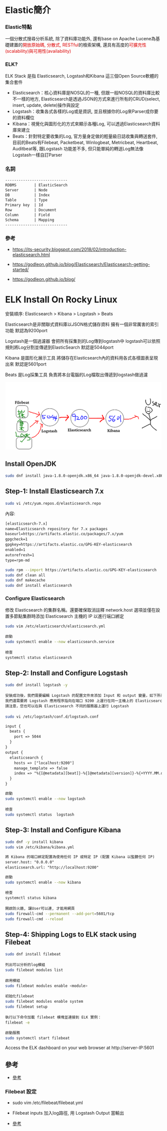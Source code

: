 # Elastic簡介

### Elastic特點

一個分散式搜尋分析系統, 除了資料庫功能外, 還有base on Apache Lucene為基礎建置的<font color="#dd0000">開放原始碼, 分散式, RESTful</font>的檢索架構, 還具有高度的<font color="#dd0000">可擴充性(scalability)與可用性(availability)</font>


### ELK?

ELK Stack 是指 Elasticsearch, Logstash和Kibana 這三個Open Source軟體的集合套件

- Elasticsearch：核心資料庫是NOSQL的一種, 但跟一般NOSQL的資料庫比較不一樣的地方, Elasticsearch是透過JSON的方式來進行所有的CRUD(select, insert, update, delete)操作與設定
- Logstash：收集各式各樣的Log或是資訊, 並且根據你的Log來Parser成你要的資料欄位 
- Kibana：視覺化與圖形化的方式來顯示各種Log, 可以透過Elasticsearch資料庫來建立
- Beats：針對特定要收集的Log, 官方量身定做的輕量級日誌收集與轉送套件, 目前的Beats有Filebeat, Packetbeat, Winlogbeat, Metricbeat, Heartbeat, Auditbeat等, 跟Logstash 功能差不多, 但只能單純的轉送Log無法像Logstash一樣自訂Parser

### 名詞

```
----------------------------
RDBMS        | ElasticSearch
Server       | Node
DB           | Index
Table        | Type
Primary key  | Id
Row          | Document
Column       | Field
Schema       | Mapping
----------------------------
```

### 參考

- https://its-security.blogspot.com/2018/02/introduction-elasticsearch.html

- https://godleon.github.io/blog/Elasticsearch/Elasticsearch-getting-started/

- https://godleon.github.io/blog/


# ELK Install On Rocky Linux

安裝順序: Elasticsearch > Kibana > Logstash > Beats

Elasticsearch是非關聯式資料庫以JSON格式儲存資料 擁有一個非常厲害的索引功能 默認為9200port

Logstash是一個過濾器 會把所有採集到的Log傳到logstash中 logstash可以依照規則將Log分割並傳遞到ElasticSearch 默認是5044port

Kibana 是圖形化展示工具 將儲存在Elasticsearch內的資料用各式各樣圖表呈現出來 默認是5601port

Beats 是Log採集工具 負責將本台電腦的Log檔取出傳遞到logstash做過濾

![簡易架構](ELK架構.png)

## Install OpenJDK

```bash
sudo dnf install java-1.8.0-openjdk.x86_64 java-1.8.0-openjdk-devel.x86_64
```

## Step-1: Install Elasticsearch 7.x

```bash
sudo vi /etc/yum.repos.d/elasticsearch.repo
```

內容:

```txt
[elasticsearch-7.x]
name=Elasticsearch repository for 7.x packages
baseurl=https://artifacts.elastic.co/packages/7.x/yum
gpgcheck=1
gpgkey=https://artifacts.elastic.co/GPG-KEY-elasticsearch
enabled=1
autorefresh=1
type=rpm-md

```

```bash
sudo rpm --import https://artifacts.elastic.co/GPG-KEY-elasticsearch
sudo dnf clean all
sudo dnf makecache
sudo dnf install elasticsearch
```

### Configure Elasticsearch

修改 Elasticsearch 的集群名稱。還要確保取消註釋 network.host 選項並僅在設置多節點集群時添加 Elasticsearch 主機的 IP 以進行端口綁定

```bash
sudo vim /etc/elasticsearch/elasticsearch.yml

啟動
sudo systemctl enable --now elasticsearch.service

檢查
systemctl status elasticsearch
```

## Step-2: Install and Configure Logstash

```bash
sudo dnf install logstash -y

安裝成功後，我們需要編輯 Logstash 的配置文件來添加 Input 和 output 變量，如下所示
我們還需要將 Logstash 應用程序指向在端口 9200 上運行在同一主機上的 Elasticsearch 應用程序
請注意，您也可以在與 Elasticsearch 不同的服務器上運行 Logstash

sudo vi /etc/logstash/conf.d/logstash.conf
```

```txt
input {
  beats {
    port => 5044
  }
}
output {
  elasticsearch {
    hosts => ["localhost:9200"]
    manage_template => false
    index => "%{[@metadata][beat]}-%{[@metadata][version]}-%{+YYYY.MM.dd}"
  }
}
```

```bash
啟動
sudo systemctl enable --now logstash

檢查
sudo systemctl status  logstash
```

## Step-3: Install and Configure Kibana

```bash
sudo dnf -y install kibana
sudo vim /etc/kibana/kibana.yml
```

```txt
將 Kibana 的端口綁定配置為使用任何 IP 或特定 IP (配置 Kibana 以監聽任何 IP)
server.host: "0.0.0.0"
elasticsearch.url: "http://localhost:9200"
```

```bash
啟動
sudo systemctl enable --now kibana

檢查
systemctl status kibana

開啟防火牆, 讓User可以連, 才能用網頁
sudo firewall-cmd --permanent --add-port=5601/tcp
sudo firewall-cmd --reload
```

## Step-4: Shipping Logs to ELK stack using Filebeat

```bash
sudo dnf install filebeat

列出可以分析的log模組
sudo filebeat modules list

啟用模組
sudo filebeat modules enable <module>

初始化filebeat
sudo filebeat modules enable system
sudo filebeat setup

執行以下命令加載 filebeat 模塊並連接到 ELK 實例：
filebeat -e

啟動服務
sudo systemctl start filebeat
```

Access the ELK dashboard on your web browser at http://server-IP:5601

## 參考

- [參考](https://www.golinuxcloud.com/install-elk-stack-on-rocky-linux-8/)

### Filebeat 設定

- sudo vim /etc/filebeat/filebeat.yml

- Filebeat inputs 加入log路徑, 用 Logstash Output 當輸出

- [參考](https://www.cnblogs.com/zsql/p/13137833.html)
